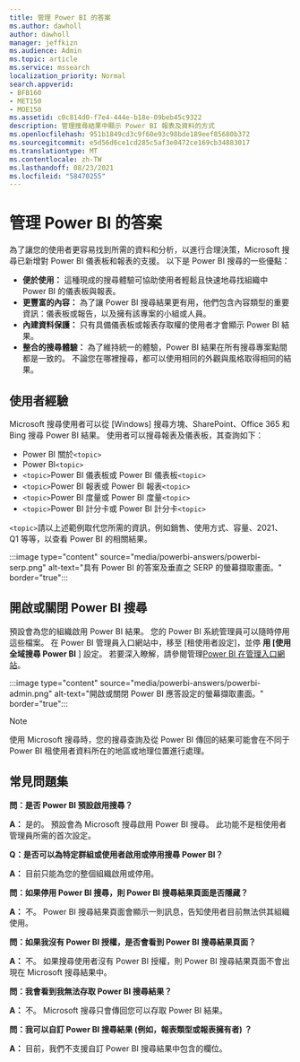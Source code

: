 ```yaml
---
title: 管理 Power BI 的答案
ms.author: dawholl
author: dawholl
manager: jeffkizn
ms.audience: Admin
ms.topic: article
ms.service: mssearch
localization_priority: Normal
search.appverid:
- BFB160
- MET150
- MOE150
ms.assetid: c0c814d0-f7e4-444e-b18e-09beb45c9322
description: 管理搜尋結果中顯示 Power BI 報表及資料的方式
ms.openlocfilehash: 951b1849cd3c9f60e93c98bde189eef85680b372
ms.sourcegitcommit: e5d56d6ce1cd285c5af3e0472ce169cb34883017
ms.translationtype: MT
ms.contentlocale: zh-TW
ms.lasthandoff: 08/23/2021
ms.locfileid: "58470255"
---
```

# <a name="manage-power-bi-answers"></a>管理 Power BI 的答案

為了讓您的使用者更容易找到所需的資料和分析，以進行合理決策，Microsoft 搜尋已新增對 Power BI 儀表板和報表的支援。 以下是 Power BI 搜尋的一些優點：

* **便於使用：** 這種現成的搜尋體驗可協助使用者輕鬆且快速地尋找組織中 Power BI 的儀表板與報表。
* **更豐富的內容：** 為了讓 Power BI 搜尋結果更有用，他們包含內容類型的重要資訊：儀表板或報告，以及擁有該專案的小組或人員。
* **內建資料保護：** 只有具備儀表板或報表存取權的使用者才會顯示 Power BI 結果。
* **整合的搜尋體驗：** 為了維持統一的體驗，Power BI 結果在所有搜尋專案點間都是一致的。 不論您在哪裡搜尋，都可以使用相同的外觀與風格取得相同的結果。

## <a name="what-users-experience"></a>使用者經驗

Microsoft 搜尋使用者可以從 [Windows] 搜尋方塊、SharePoint、Office 365 和 Bing 搜尋 Power BI 結果。 使用者可以搜尋報表及儀表板，其查詢如下：

* Power BI 關於`<topic>`
* Power BI`<topic>`
* `<topic>`Power BI 儀表板或 Power BI 儀表板`<topic>`
* `<topic>`Power BI 報表或 Power BI 報表`<topic>`
* `<topic>`Power BI 度量或 Power BI 度量`<topic>`
* `<topic>`Power BI 計分卡或 Power BI 計分卡`<topic>`

`<topic>`請以上述範例取代您所需的資訊，例如銷售、使用方式、容量、2021、Q1 等等，以查看 Power BI 的相關結果。

:::image type="content" source="media/powerbi-answers/powerbi-serp.png" alt-text="具有 Power BI 的答案及垂直之 SERP 的螢幕擷取畫面。" border="true":::

## <a name="turn-power-bi-search-on-or-off"></a>開啟或關閉 Power BI 搜尋

預設會為您的組織啟用 Power BI 結果。 您的 Power BI 系統管理員可以隨時停用這些檔案。 在 Power BI 管理員入口網站中，移至 [租使用者設定]，並停 **用 [使用全域搜尋 Power BI** ] 設定。 若要深入瞭解，請參閱管理[Power BI 在管理入口網站](/power-bi/admin/service-admin-portal#use-global-search-for-power-bi-preview)。

:::image type="content" source="media/powerbi-answers/powerbi-admin.png" alt-text="開啟或關閉 Power BI 應答設定的螢幕擷取畫面。" border="true":::

> [!NOTE]
> 使用 Microsoft 搜尋時，您的搜尋查詢及從 Power BI 傳回的結果可能會在不同于 Power BI 租使用者資料所在的地區或地理位置進行處理。

## <a name="frequently-asked-questions"></a>常見問題集

**問：是否 Power BI 預設啟用搜尋？**

**A：** 是的。 預設會為 Microsoft 搜尋啟用 Power BI 搜尋。 此功能不是租使用者管理員所需的首次設定。

**Q：是否可以為特定群組或使用者啟用或停用搜尋 Power BI？**

**A：** 目前只能為您的整個組織啟用或停用。

**問：如果停用 Power BI 搜尋，則 Power BI 搜尋結果頁面是否隱藏？**

**A：** 不。 Power BI 搜尋結果頁面會顯示一則訊息，告知使用者目前無法供其組織使用。

**問：如果我沒有 Power BI 授權，是否會看到 Power BI 搜尋結果頁面？**

**A：** 不。 如果搜尋使用者沒有 Power BI 授權，則 Power BI 搜尋結果頁面不會出現在 Microsoft 搜尋結果中。

**問：我會看到我無法存取 Power BI 搜尋結果？**

**A：** 不。 Microsoft 搜尋只會傳回您可以存取 Power BI 結果。

**問：我可以自訂 Power BI 搜尋結果 (例如，報表類型或報表擁有者) ？**

**A：** 目前，我們不支援自訂 Power BI 搜尋結果中包含的欄位。